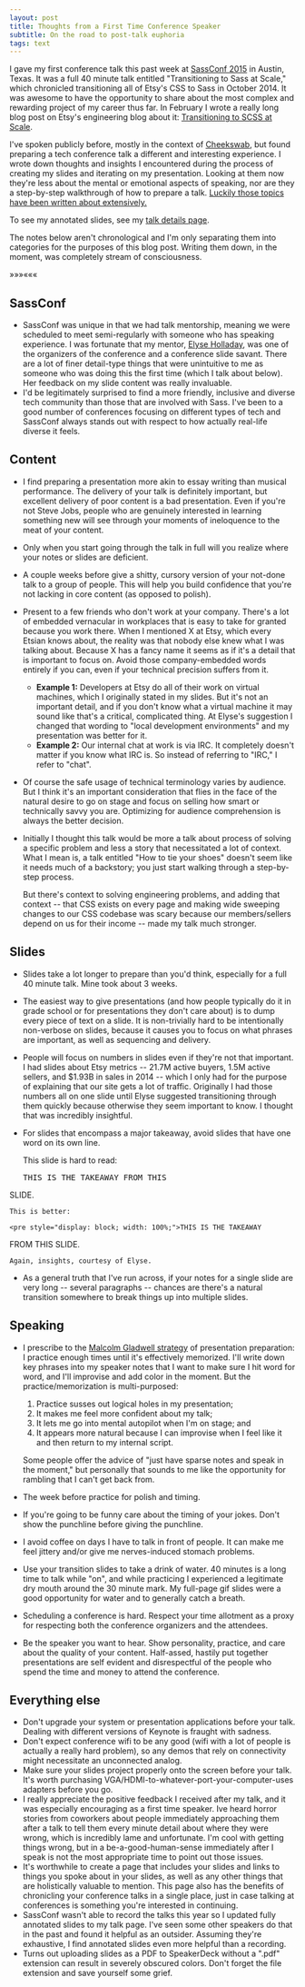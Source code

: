 ```yaml
---
layout: post
title: Thoughts from a First Time Conference Speaker
subtitle: On the road to post-talk euphoria
tags: text
---
```


I gave my first conference talk this past week at <a href="http://sassconf.com/" target="_blank">SassConf 2015</a> in Austin, Texas.  It
was a full 40 minute talk entitled "Transitioning to Sass at Scale," which chronicled transitioning all of Etsy's CSS to Sass in October 2014. 
It was awesome to have the opportunity to share about the most complex and rewarding project of my career thus far. 
In February I wrote a really long blog post on Etsy's engineering blog about it:
<a href="https://codeascraft.com/2015/02/02/transitioning-to-scss-at-scale/" target="_blank">Transitioning to SCSS at Scale</a>.

I've spoken publicly before, mostly in the context of <a href="http://www.cheekswab.org" target="_blank">Cheekswab</a>, but found preparing a tech conference talk
a different and interesting experience. I wrote down thoughts and insights I encountered during the process of creating 
my slides and iterating on my presentation.  Looking at them now they're less
about the mental or emotional aspects of speaking, nor are they a step-by-step
walkthrough of how to prepare a talk.  <a href="http://speaking.io/" target="_blank">Luckily 
those topics have been written about extensively.</a>

To see my annotated slides, see my <a href="http://talks.danielna.com/sassconf-2015/" target="_blank">talk details page</a>.

The notes below aren't chronological and I'm only separating them into categories
for the purposes of this blog post.  Writing them down, in the moment, was completely stream of consciousness.

<div class="separator">&raquo;&raquo;&raquo;&laquo;&laquo;&laquo;</div>

## SassConf
* SassConf was unique in that we had talk mentorship, meaning we were scheduled to meet semi-regularly
with someone who has speaking experience. I was fortunate that my mentor, <a href="https://twitter.com/elyseholladay" target="_blank">Elyse Holladay</a>, was one of the organizers of the conference and a conference slide savant.  There are a lot of finer detail-type things that were unintuitive to me as someone who was doing this the first time (which I talk about below). Her feedback on my slide content was really invaluable.
* I'd be legitimately surprised to find a more friendly, inclusive and diverse tech community than those that are involved with Sass. I've been to a good number of conferences focusing on different types of tech and SassConf always stands out with respect to how actually real-life diverse it feels.

## Content
* I find preparing a presentation more akin to essay writing than musical performance.  The delivery of your talk is definitely important, but excellent delivery of poor content is a bad presentation.  Even if you're not Steve Jobs, people who are genuinely interested in learning something new will see through your moments of ineloquence to the meat of your content.
* Only when you start going through the talk in full will you realize where your notes or slides are deficient.
* A couple weeks before give a shitty, cursory version of your not-done talk to a group of people.  This will help you build confidence that you're not lacking in core content (as opposed to polish).
* Present to a few friends who don't work at your company.  There's a lot of embedded vernacular in workplaces that is easy to take for granted because you work there.  When I mentioned X at Etsy, which every Etsian knows about, the reality was that nobody else knew what I was talking about. Because X has a fancy name it seems as if it's a detail that is important to focus on.  Avoid those company-embedded words entirely if you can, even if your technical precision suffers from it.
    * **Example 1:** Developers at Etsy do all of their work on virtual machines, which I originally stated in my slides.  But it's not an important detail, and if you don't know what a virtual machine it may sound like that's a critical, complicated thing. At Elyse's suggestion I changed that wording to "local development environments" and my presentation was better for it.
    * **Example 2:** Our internal chat at work is via IRC. It completely doesn't matter if you know what IRC is. So instead of referring to "IRC," I refer to "chat".
* Of course the safe usage of technical terminology varies by audience. But I think it's an important consideration that flies in the face of the natural desire to go on stage and focus on selling how smart or technically savvy you are. Optimizing for audience comprehension is always the better decision.
* Initially I thought this talk would be more a talk about process of solving a specific problem and less a story that necessitated a lot of context.  What I mean is, a talk entitled "How to tie your shoes" doesn't seem like it needs much of a backstory; you just start walking through a step-by-step process. 

    But there's context to solving engineering problems, and adding that context -- that CSS exists on every page and making wide sweeping changes to our CSS codebase was scary because our members/sellers depend on us for their income -- made my talk much stronger.

## Slides
* Slides take a lot longer to prepare than you'd think, especially for a full 40 minute talk.  Mine took about 3 weeks.
* The easiest way to give presentations (and how people typically do it in grade school or for presentations they don't care about) is to dump every piece of text on a slide.  It is non-trivially hard to be intentionally non-verbose on slides, because it causes you to focus on what phrases are important, as well as sequencing and delivery.
* People will focus on numbers in slides even if they're not that important.  I had slides about Etsy metrics -- 21.7M active buyers, 1.5M active sellers, and $1.93B in sales in 2014 -- which I only had for the purpose of explaining that our site gets a lot of traffic.  Originally I had those numbers all on one slide until Elyse suggested transitioning through them quickly because otherwise they seem important to know.  I thought that was incredibly insightful.
* For slides that encompass a major takeaway, avoid slides that have one word on its own line. 

    This slide is hard to read:

    <pre style="display: block; width: 100%;">THIS IS THE TAKEAWAY FROM THIS
SLIDE.</pre>

    This is better:

    <pre style="display: block; width: 100%;">THIS IS THE TAKEAWAY
FROM THIS SLIDE.</pre>

    Again, insights, courtesy of Elyse.
* As a general truth that I've run across, if your notes for a single slide are very long -- several paragraphs -- chances are there's a natural transition somewhere to break things up into multiple slides.

## Speaking
* I prescribe to the <a href="http://blogs.ft.com/the-world/2010/02/the-secrets-of-malcolm-gladwell/" target="_blank">Malcolm Gladwell strategy</a> of presentation preparation: I practice enough times until it's effectively memorized.  I'll write down key phrases into my speaker notes that I want to make sure I hit word for word, and I'll improvise and add color in the moment.  But the practice/memorization is multi-purposed:
    1. Practice susses out logical holes in my presentation;
    2. It makes me feel more confident about my talk;
    3. It lets me go into mental autopilot when I'm on stage; and
    4. It appears more natural because I can improvise when I feel like it and then return to my internal script.

    Some people offer the advice of "just have sparse notes and speak in the moment," but personally that sounds to me like the opportunity for rambling that I can't get back from.
* The week before practice for polish and timing.
* If you're going to be funny care about the timing of your jokes. Don't show the punchline before giving the punchline.
* I avoid coffee on days I have to talk in front of people.  It can make me feel jittery and/or give me nerves-induced stomach problems.
* Use your transition slides to take a drink of water. 40 minutes is a long time to talk while "on", and while practicing I experienced a legitimate dry mouth around the 30 minute mark.  My full-page gif slides were a good opportunity for water and to generally catch a breath.
* Scheduling a conference is hard. Respect your time allotment as a proxy for respecting both the conference organizers and the attendees.
* Be the speaker you want to hear.  Show personality, practice, and care about the quality of your content. Half-assed, hastily put together presentations are self evident and disrespectful of the people who spend the time and money to attend the conference.

## Everything else
* Don't upgrade your system or presentation applications before your talk. Dealing with different versions of Keynote is fraught with sadness.
* Don't expect conference wifi to be any good (wifi with a lot of people is actually a really hard problem), so any demos that rely on connectivity might necessitate an unconnected analog.
* Make sure your slides project properly onto the screen before your talk.  It's worth purchasing VGA/HDMI-to-whatever-port-your-computer-uses adapters before you go.
* I really appreciate the positive feedback I received after my talk, and it was especially encouraging as a first time speaker. Ive heard horror stories from coworkers about people immediately approaching them after a talk to tell them every minute detail about where they were wrong, which is incredibly lame and unfortunate.  I'm cool with getting things wrong, but in a be-a-good-human-sense immediately after I speak is not the most appropriate time to point out those issues.
* It's worthwhile to create a page that includes your slides and links to things you spoke about in your slides, as well as any other things that are holistically valuable to mention.  This page also has the benefits of chronicling your conference talks in a single place, just in case talking at conferences is something you're interested in continuing.
* SassConf wasn't able to record the talks this year so I updated fully annotated slides to my talk page. I've seen some other speakers do that in the past and found it helpful as an outsider. Assuming they're exhaustive, I find annotated slides even more helpful than a recording.
* Turns out uploading slides as a PDF to SpeakerDeck without a ".pdf" extension can result in severely obscured colors.  Don't forget the file extension and save yourself some grief.
